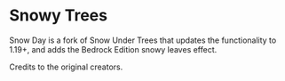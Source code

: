 # Snowy Trees
Snow Day is a fork of Snow Under Trees that updates the functionality to 1.19+, and adds the Bedrock Edition snowy leaves effect.

Credits to the original creators.

